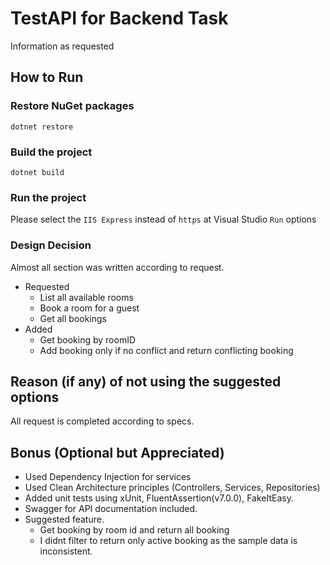 # TestAPI for Backend Task
Information as requested

## How to Run

### Restore NuGet packages
`dotnet restore`

### Build the project
`dotnet build`

### Run the project
Please select the `IIS Express` instead of `https` at Visual Studio `Run` options

### Design Decision
Almost all section was written according to request.
- Requested
  - List all available rooms 
  - Book a room for a guest
  - Get all bookings
- Added
  - Get booking by roomID
  - Add booking only if no conflict and return conflicting booking


## Reason (if any) of not using the suggested options
All request is completed according to specs.


## Bonus (Optional but Appreciated) 
- Used Dependency Injection for services
- Used Clean Architecture principles (Controllers, Services, Repositories)
- Added unit tests using xUnit, FluentAssertion(v7.0.0), FakeItEasy.
- Swagger for API documentation included.
- Suggested feature.
  - Get booking by room id and return all booking
  - I didnt filter to return only active booking as the sample data is inconsistent.
